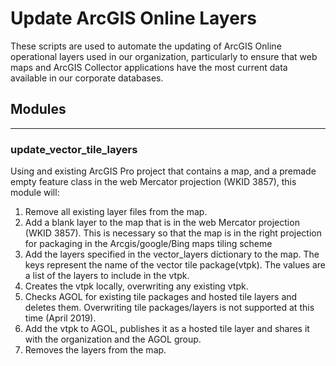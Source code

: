 # Update ArcGIS Online Layers

These scripts are used to automate the updating of 
ArcGIS Online operational layers used in our organization,
particularly to ensure that web maps and ArcGIS Collector
applications have the most current data available in our 
corporate databases. 

## Modules
---

### **update_vector_tile_layers**

Using and existing ArcGIS Pro project that contains a map, and a premade
empty feature class in the web Mercator projection (WKID 3857), this module
will:

1. Remove all existing layer files from the map.
2. Add a blank layer to the map that is in the web Mercator
   projection (WKID 3857). This is necessary so that the map is in
   the right projection for packaging in the Arcgis/google/Bing maps
   tiling scheme
3. Add the layers specified in the vector_layers dictionary to the map.
   The keys represent the name of the vector tile package(vtpk).
   The values are a list of the layers to include in the vtpk.
4. Creates the vtpk locally, overwriting any existing vtpk.
5. Checks AGOL for existing tile packages and hosted tile layers
   and deletes them. Overwriting tile packages/layers is not
   supported at this time (April 2019).
6. Add the vtpk to AGOL, publishes it as a hosted tile layer
   and shares it with the organization and the AGOL group.
7. Removes the layers from the map.

